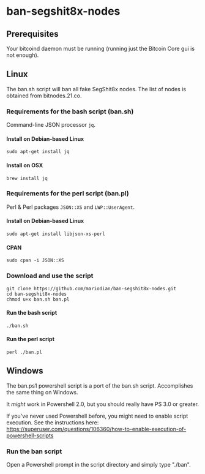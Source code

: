 # ban-segshit8x-nodes

## Prerequisites
Your bitcoind daemon must be running (running just the Bitcoin Core gui is not enough).

## Linux
The ban.sh script will ban all fake SegShit8x nodes. The list of nodes is obtained from bitnodes.21.co.

### Requirements for the bash script (ban.sh)
Command-line JSON processor `jq`.

#### Install on Debian-based Linux
````
sudo apt-get install jq
````

#### Install on OSX
````
brew install jq
````

### Requirements for the perl script (ban.pl)
Perl & Perl packages `JSON::XS` and `LWP::UserAgent`.

#### Install on Debian-based Linux
````
sudo apt-get install libjson-xs-perl
````

#### CPAN
````
sudo cpan -i JSON::XS
````

### Download and use the script
````
git clone https://github.com/mariodian/ban-segshit8x-nodes.git
cd ban-segshit8x-nodes
chmod u+x ban.sh ban.pl
````

#### Run the bash script
````
./ban.sh
````

#### Run the perl script
````
perl ./ban.pl
````

## Windows
The ban.ps1 powershell script is a port of the ban.sh script.  Accomplishes the same thing on Windows.

It _might_ work in Powershell 2.0, but you should really have PS 3.0 or greater.

If you've never used Powershell before, you might need to enable script execution.  See the instructions here:  https://superuser.com/questions/106360/how-to-enable-execution-of-powershell-scripts

### Run the ban script
Open a Powershell prompt in the script directory and simply type "./ban".  
